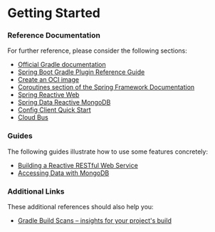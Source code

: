 # Getting Started

### Reference Documentation
For further reference, please consider the following sections:

* [Official Gradle documentation](https://docs.gradle.org)
* [Spring Boot Gradle Plugin Reference Guide](https://docs.spring.io/spring-boot/docs/2.7.0/gradle-plugin/reference/html/)
* [Create an OCI image](https://docs.spring.io/spring-boot/docs/2.7.0/gradle-plugin/reference/html/#build-image)
* [Coroutines section of the Spring Framework Documentation](https://docs.spring.io/spring/docs/5.3.20/spring-framework-reference/languages.html#coroutines)
* [Spring Reactive Web](https://docs.spring.io/spring-boot/docs/2.7.0/reference/htmlsingle/#web.reactive)
* [Spring Data Reactive MongoDB](https://docs.spring.io/spring-boot/docs/2.7.0/reference/htmlsingle/#data.nosql.mongodb)
* [Config Client Quick Start](https://docs.spring.io/spring-cloud-config/docs/current/reference/html/#_client_side_usage)
* [Cloud Bus](https://docs.spring.io/spring-cloud-bus/docs/current/reference/html/)

### Guides
The following guides illustrate how to use some features concretely:

* [Building a Reactive RESTful Web Service](https://spring.io/guides/gs/reactive-rest-service/)
* [Accessing Data with MongoDB](https://spring.io/guides/gs/accessing-data-mongodb/)

### Additional Links
These additional references should also help you:

* [Gradle Build Scans – insights for your project's build](https://scans.gradle.com#gradle)

